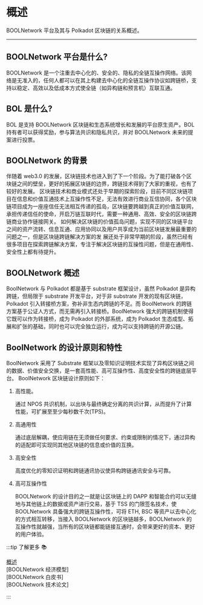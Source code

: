 # 概述

BOOLNetwork 平台及其与 Polkadot 区块链的关系概述。

---

## BOOLNetwork 平台是什么?

BOOLNetwork 是一个注重去中心化的、安全的、隐私的全链互操作网络。该网络是无准入的，任何人都可以在其上构建去中心化的全链互操作协议如跨链桥，支持以稳定、高效以及低成本方式使全链（如异构链和预言机）互联互通。

## BOL 是什么?

BOL 是支持 BOOLNetwork 区块链和生态系统增长和发展的平台原生资产。BOL 持有者可以获得奖励，参与算法共识和隐私共识，并对 BOOLNetwork 未来的提案进行投票。

## BOOLNetwork 的背景

伴随着 web3.0 的发展，区块链技术也进入到了下一个阶段。为了能打破各个区块链之间的壁垒，更好的拓展区块链的边界，跨链技术得到了大家的重视，也有了较好的发展。
区块链技术和商业模式还处于早期的探索阶段，目前不同区块链项目在信息和价值互通技术上互操作性不足，无法有效进行商业互信协同，各个区块链项目成为一座座信任无法相互传递的孤岛，区块链要跨越到真正的价值互联网，承担传递信任的使命，开启万链互联时代，需要一种通用、高效、安全的区块链跨链商业协作链接网关。
如何解决区块链的价值孤岛问题，实现不同的区块链平台之间的资产流转、信息互通、应用协同以及用户共享成为当前区块链发展最重要的问题之一，但是区块链跨链解决方案的发 展还处于非常早期的阶段，虽然已经有很多项目在探索跨链解决方案，专注于解决区块链的互操性问题，但是在通用性、安全性上都有待提升。

## BOOLNetwork 概述

BoolNetwork 与 Polkadot 都是基于 substrate 框架设计，虽然 Polkadot 是异构跨链，但局限于 substrate 开发平台，对于非 substrate 开发的现有区块链，Polkadot 引入转接桥方案，弥补非生态内跨链的不足。而 BoolNetwork 的跨链方案基于公证人方式，而无需再引入转接桥。BoolNetwork 强大的跨链机制使得它既可以作为转接桥，成为 Polkadot 的外部系统，成为 Polkadot 生态成型、拓展和扩张的基础，同时也可以完全独立运行，成为可以支持跨链的开源公链。

## BoolNetwork 的设计原则和特性

BoolNetwork 采用了 Substrate 框架以及零知识证明技术实现了异构区块链之间的数据、价值安全交换，是一套高性能、高可互操作性、高度安全性的跨链底层平台。
BoolNetwork 区块链设计原则如下：

1. 高性能。

   通过 NPOS 共识机制，以出块与最终确定分离的共识计算，从而提升了计算性能，可扩展至至少每秒数千次(TPS)。

2. 高通用性

   通过底层解耦，使应用链在无须做任何要求、约束或限制的情况下，通过异构的适配即可实现同其他区块链的信息或价值的互换。

3. 高安全性

   高度优化的零知识证明和跨链通讯协议使异构跨链通讯安全与可靠。

4. 高可互操作性

   BOOLNetwork 的设计目的之一就是让区块链上的 DAPP 和智能合约可以无缝地与其他链上的数据或资产进行交易，基于 TSS 的门限签名技术，使 BOOLNetwork 具备强大的跨链互操作性，可将 ETH, BSC 等资产以去中心化的方式相互转移，当接入 BOOLNetwork 的区块链越多，BOOLNetwork 的互操作性就越强，当所有的区块链都能链接互通时，会带来更好的资本、更好的用户体验。

:::tip 了解更多 📚

[概述](https://github.com/boolnetwork/overview)  
[BOOLNetwork 经济模型]  
[BOOLNetwork 白皮书]  
[BOOLNetwork 技术论文]

:::
